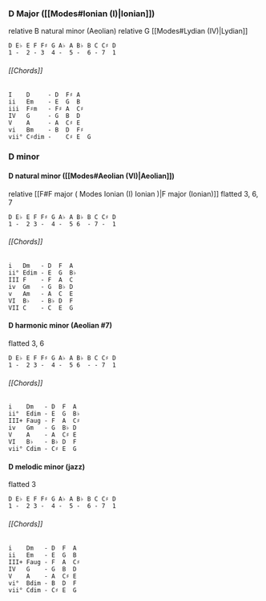### D Major ([[Modes#Ionian (I)|Ionian]])
relative B natural minor (Aeolian)
relative G [[Modes#Lydian (IV)|Lydian]]

	D E♭ E F F♯ G A♭ A B♭ B C C♯ D
	1 -  2 - 3  4 -  5 -  6 - 7  1

###### [[Chords]]

	I    D     - D  F♯ A
	ii   Em    - E  G  B
	iii  F♯m   - F♯ A  C♯
	IV   G     - G  B  D
	V    A     - A  C♯ E
	vi   Bm    - B  D  F♯
	vii° C♯dim -	C♯ E  G 

### D minor

#### D natural minor ([[Modes#Aeolian (VI)|Aeolian]])
relative [[F#F major ( Modes Ionian (I) Ionian )|F major (Ionian)]]
flatted 3, 6, 7

	D E♭ E F F♯ G A♭ A B♭ B C C♯ D
	1 -  2 3 -  4 -  5 6  - 7 -  1

###### [[Chords]]

	i   Dm   - D  F  A
	ii° Edim - E  G  B♭
	III F    - F  A  C
	iv  Gm   - G  B♭ D
	v   Am   - A  C  E
	VI  B♭   - B♭ D  F
	VII C    - C  E  G 

#### D harmonic minor (Aeolian #7)
flatted 3, 6

	D E♭ E F F♯ G A♭ A B♭ B C C♯ D
	1 -  2 3 -  4 -  5 6  - - 7  1

###### [[Chords]]

	i    Dm   - D  F  A
	ii°  Edim - E  G  B♭
	III+ Faug - F  A  C♯
	iv   Gm   - G  B♭ D
	V    A    - A  C♯ E
	VI   B♭   - B♭ D  F
	vii° Cdim - C♯ E  G 

#### D melodic minor (jazz)
flatted 3

	D E♭ E F F♯ G A♭ A B♭ B C C♯ D
	1 -  2 3 -  4 -  5 -  6 - 7  1

###### [[Chords]]

	i    Dm   - D  F  A
	ii   Em   - E  G  B
	III+ Faug - F  A  C♯
	IV   G    - G  B  D
	V    A    - A  C♯ E
	vi°  Bdim - B  D  F
	vii° Cdim - C♯ E  G 
